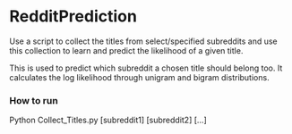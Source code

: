 # RedditPrediction


Use a script to collect the titles from select/specified subreddits and use 
this collection to learn and predict the likelihood of a given title.

This is used to predict which subreddit a chosen title should belong too.
It calculates the log likelihood through unigram and bigram distributions.

### How to run
Python Collect_Titles.py [subreddit1] [subreddit2] [...]




